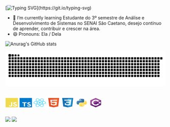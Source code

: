 [![Typing SVG](https://readme-typing-svg.demolab.com?font=Bebas+Neue&size=27&pause=1000&color=F769AD&background=F5B9FF00&random=false&width=435&lines=Ol%C3%A1%2C+sou+a+Kethelyn+!)](https://git.io/typing-svg)

* 🌱 I’m currently learning Estudante do 3º semestre de Análise e Desenvolvimento de Sistemas no SENAI São Caetano, desejo contínuo de aprender, contribuir e crescer na área.
* 😄 Pronouns: Ela / Dela
  
![Anurag's GitHub stats](https://github-readme-stats.vercel.app/api?username=kethyoliver&show_icons=true&theme=dracula)

<picture>
  <source media="(prefers-color-scheme: dark)" srcset="https://raw.githubusercontent.com/kethyoliver/kethyoliver/output/github-contribution-grid-snake-dark.svg">
  <source media="(prefers-color-scheme: light)" srcset="https://raw.githubusercontent.com/kethyoliver/kethyoliver/output/github-contribution-grid-snake.svg">
  <img alt="github contribution grid snake animation" src="https://raw.githubusercontent.com/kethyoliver/kethyoliver/output/github-contribution-grid-snake.svg">
</picture>
<br><br>


<div style="display: inline_block"><br>
  <img align="center" alt="kethy-Js" height="30" width="40" src="https://raw.githubusercontent.com/devicons/devicon/master/icons/javascript/javascript-plain.svg">
  <img align="center" alt="kethy-Ts" height="30" width="40" src="https://raw.githubusercontent.com/devicons/devicon/master/icons/typescript/typescript-plain.svg">
  <img align="center" alt="kethy-React" height="30" width="40" src="https://raw.githubusercontent.com/devicons/devicon/master/icons/react/react-original.svg">
  <img align="center" alt="kethy-HTML" height="30" width="40" src="https://raw.githubusercontent.com/devicons/devicon/master/icons/html5/html5-original.svg">
  <img align="center" alt="kethy-CSS" height="30" width="40" src="https://raw.githubusercontent.com/devicons/devicon/master/icons/css3/css3-original.svg">
  <img align="center" alt="kethy-Python" height="30" width="40" src="https://raw.githubusercontent.com/devicons/devicon/master/icons/python/python-original.svg">
  <img align="center" alt="kethy-Csharp" height="30" width="40" src="https://raw.githubusercontent.com/devicons/devicon/master/icons/csharp/csharp-original.svg">
</div>
  
  ##
 
<div> 
  <a href="https://instagram.com/kethy.ellen" target="_blank"><img src="https://img.shields.io/badge/-Instagram-%23E4405F?style=for-the-badge&logo=instagram&logoColor=white" target="_blank"></a>
  <a href="https://www.linkedin.com/in/kethelyn-ellen-534298146/" target="_blank"><img src="https://img.shields.io/badge/-LinkedIn-%230077B5?style=for-the-badge&logo=linkedin&logoColor=white" target="_blank"></a> 
  
</div>
